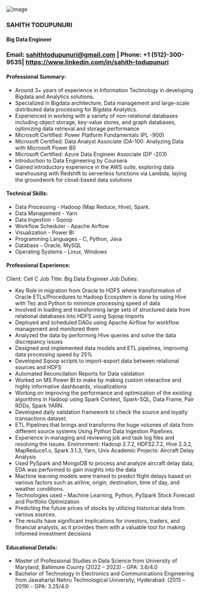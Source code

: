 ![image](https://github.com/sahithtodupunuri/UMBC-DATA606-FALL2023-THURSDAY/assets/114625950/c0289f08-6a2c-402c-a867-7f1008e71d0b)




### SAHITH TODUPUNURI
#### Big Data Engineer
### Email: sahithtodupunuri@gmail.com | Phone: +1 (512)-300-9535| https://www.linkedin.com/in/sahith-todupunuri
#### Professional Summary:
* Around 3+ years of experience in Information Technology in developing Bigdata and Analytics solutions.
* Specialized in Bigdata architecture, Data management and large-scale distributed data processing for Bigdata Analytics. 
* Experienced in working with a variety of non-relational databases including object storage, key-value stores, and graph databases, optimizing data retrieval and storage performance
* Microsoft Certified: Power Platform Fundamentals (PL -900) 
* Microsoft Certified: Data Analyst Associate (DA-100: Analyzing Data with Microsoft Power BI)
* Microsoft Certified: Azure Data Engineer Associate (DP -203) 
* Introduction to Data Engineering by Coursera 
* Gained introductory experience in the AWS suite, exploring data warehousing with Redshift to serverless functions via Lambda, laying the groundwork for cloud-based data solutions

#### Technical Skills:
* Data Processing - Hadoop (Map Reduce, Hive), Spark.
* Data Management - Yarn
* Data Ingestion - Sqoop
* Workflow Scheduler - Apache Airflow
* Visualization - Power BI
* Programming Languages - C, Python, Java
* Database - Oracle, MySQL
* Operating Systems - Linux, Windows

#### Professional Experience:
Client: Cell C
Job Title: Big Data Engineer
Job Duties:
* Key Role in migration from Oracle to HDFS where transformation of Oracle ETLs/Procedures to Hadoop Ecosystem is done by using Hive with Tez and Python to minimize processing speed of data 
* Involved in loading and transforming large sets of structured data from relational databases into HDFS using Sqoop imports 
* Deployed and scheduled DAGs using Apache Airflow for workflow management and monitored them
* Analyzed the data by performing Hive queries and solve the data discrepancy issues 
* Designed and implemented data models and ETL pipelines, improving data processing speed by 25%
* Developed Sqoop scripts to import-export data between relational sources and HDFS 
* Automated Reconcilation Reports for Data validation
* Worked on MS Power BI to make by making custom interactive and highly informative dashboards, visualizations 
* Working on improving the performance and optimization of the existing algorithms in Hadoop using Spark Context, Spark-SQL, Data Frame, Pair RDDs, Spark YARN.
* Developed daily validation framework to check the source and loyalty transactions dataset. 
* ETL Pipelines that brings and transforms the huge volumes of data from different source systems Using Python Data Ingestion Pipelines.  
* Experience in managing and reviewing job and task log files and resolving the issues.
Environment: Hadoop 2.7.2, HDFS2.7.2, Hive 2.3.2, MapReduce1.x, Spark 3.1.3, Yarn, Unix
Academic Projects:
Aircraft Delay Analysis
* Used PySpark and MongoDB to process and analyze aircraft delay data, EDA was performed to gain insights into the data
* Machine learning models were trained to predict flight delays based on various factors such as airline, origin, destination, time of day, and weather conditions.
* Technologies used – Machine Learning, Python, PySpark
Stock Forecast and Portfolio Optimization
* Predicting the future prices of stocks by utilizing historical data from various sources.
* The results have significant implications for investors, traders, and financial analysts, as it provides them with a valuable tool for making informed investment decisions

#### Educational Details:
* Master of Professional Studies in Data Science from University of Maryland, Baltimore County (2022 – 2023)   - GPA: 3.6/4.0
* Bachelor of Technology in Electronics and Communications Engineering from Jawaharlal Nehru Technological University, Hyderabad. (2015 –2019) - GPA: 3.25/4.0


